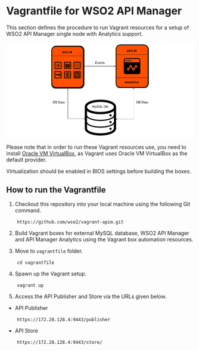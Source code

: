 # Vagrantfile for WSO2 API Manager


This section defines the procedure to run Vagrant resources for a setup of WSO2 API Manager single
node with Analytics support.

![Deployment architecture](deployment-diagram.png)

Please note that in order to run these Vagrant resources use, you need to install
[Oracle VM VirtualBox](http://www.oracle.com/technetwork/server-storage/virtualbox/downloads/index.html),
as Vagrant uses Oracle VM VirtualBox as the default provider.

Virtualization should be enabled in BIOS settings before building the boxes.

## How to run the Vagrantfile

1. Checkout this repository into your local machine using the following Git command.

```
    https://github.com/wso2/vagrant-apim.git
```

2. Build Vagrant boxes for external MySQL database, WSO2 API Manager and API Manager Analytics using the Vagrant box automation resources.

3. Move to `vagrantfile` folder.

```
    cd vagrantfile
```
4. Spawn up the Vagrant setup.

```
    vagrant up
```

5. Access the API Publisher and Store via the URLs given below.

* API Publisher

```
    https://172.28.128.4:9443/publisher
```

* API Store

```
    https://172.28.128.4:9443/store/
```